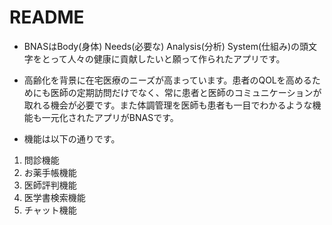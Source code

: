 # README

- BNASはBody(身体) Needs(必要な) Analysis(分析) System(仕組み)の頭文字をとって人々の健康に貢献したいと願って作られたアプリです。

- 高齢化を背景に在宅医療のニーズが高まっています。患者のQOLを高めるためにも医師の定期訪問だけでなく、常に患者と医師のコミュニケーションが取れる機会が必要です。また体調管理を医師も患者も一目でわかるような機能も一元化されたアプリがBNASです。

- 機能は以下の通りです。

1. 問診機能
2. お薬手帳機能
3. 医師評判機能
4. 医学書検索機能
5. チャット機能
